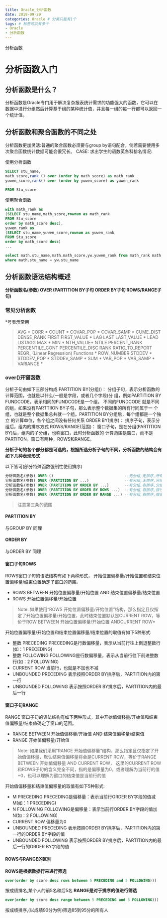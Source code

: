 ```yaml
---
title: Oracle_分析函数
date: 2019-09-29
categories: Oracle # 分类只能有1个
tags: # 标签可以有多个
- Oracle
- 分析函数
---
```

分析函数
<!-- more -->
# 分析函数入门

## 分析函数是什么？

分析函数是Oracle专门用于解决复杂报表统计需求的功能强大的函数，它可以在数据中进行分组然后计算基于组的某种统计值，并且每一组的每一行都可以返回一个统计值。

## 分析函数和聚合函数的不同之处

分析函数更加灵活:普通的聚合函数必须要与group by语句配合，倘若需要使用多次聚合函数统计数据可能会很冗长。
CASE:
    求出学生的语数英各科排名情况:

使用分析函数
```SQL
SELECT stu_name,
math_score,rank () over (order by math_score) as math_rank
yuwen_score,rank() over (order by yuwen_score) as yuwen_rank
...
FROM Stu_score
```
使用聚合函数
```SQL
with math_rank as
(SELECT stu_name,math_score,rownum as math_rank
FROM Stu_score
order by math_score desc),
yuwen_rank as
(SELECT stu_name,yuwen_score,rownum as yuwen_rank
FROM Stu_score
order by math_score desc)
...

select math.stu_name,math.math_score,yw.yuwen_rank from math_rank math,yuwen_rank yw
where math.stu_name = yw.stu_name
```

## 分析函数语法结构概述

**分析函数名(参数) OVER (PARTITION BY子句 ORDER BY子句 ROWS/RANGE子句)**

### 常见分析函数

*号表示常用
>AVG *
>CORR *
>COUNT *
>COVAR_POP *
>COVAR_SAMP *
>CUME_DIST
>DENSE_RANK
>FIRST
>FIRST_VALUE *
>LAG
>LAST
>LAST_VALUE *
>LEAD
>LISTAGG
>MAX *
>MIN *
>NTH_VALUE*
>NTILE
>PERCENT_RANK
>PERCENTILE_CONT
>PERCENTILE_DISC
>RANK
>RATIO_TO_REPORT
>REGR_ (Linear Regression) Functions *
>ROW_NUMBER
>STDDEV *
>STDDEV_POP *
>STDDEV_SAMP *
>SUM *
>VAR_POP *
>VAR_SAMP *
>VARIANCE *

### over()开窗函数

分析子句由如下三部分构成
PARTITION BY(分组))： 
 分组子句，表示分析函数的计算范围，也就是以什么(一般是字段，或者几个字段)分
 组，例如PARTITION BY FUNDCODE，表示相同的FUNDCODE是一个组， 不同的FUNDCODE
 就是不同的组，如果没有PARTTIION BY子句，那么表示整个数据集的所有行同属于一
 个组，也就是整个数据集总共就一个组。PARTITION BY分组后，每个组都是一个独立
 的计算单位，各个组之间没有任何关系
ORDER BY(排序)： 
 排序子句，表示分组后，组内的排序方式
ROWS/RANGE(范围)： 
 窗口子句，是在分组(PARTITION BY)后，组内的子分组，也称窗口，此时分析函数的
 计算范围是窗口，而不是PARTITON。窗口有两种，ROWS和RANGE。

 **分析子句的各个部分都是可选的，根据所选分析子句的不同，分析函数的结构会有如下几种表现形式**

以下皆可(部分特殊函数强制性使用排序)
 ```SQL
分析函数名(参数) OVER ()                                --无分组,无排序,所有行
分析函数名(参数) OVER (PARTITION BY ...)                --有分组,无排序,分组内所有行
分析函数名(参数) OVER (PARTITION BY ORDER BY ...)       --有分组,有排序,分组内第一行到当前行
分析函数名(参数) OVER (PARTITION BY ORDER BY ROWS ...)  --有分组,有排序,按行的范围选择行
分析函数名(参数) OVER (PARTITION BY ORDER BY RANGE ...) --有分组,有排序,按值的范围选择行
 ```
>注意第三条的范围

 #### PARTITION BY

与GROUP BY 同理

 #### ORDER BY

与ORDER BY 同理

 #### 窗口子句ROWS

ROWS窗口子句的语法结构有如下两种形式， 开始位置偏移量/开始位置和结束位置偏移量/结束位置确定了窗口的范围。

* ROWS BETWEEN 开始位置偏移量/开始位置 AND 结束位置偏移量/结束位置
* ROWS 开始位置偏移量/开始位置

>Note: 如果使用“ROWS 开始位置偏移量/开始位置”结构，那么指定且仅指定了开始位置偏移量/开始位置，此时结束位置默认是CURRENT ROW，等价于ROW BETWEEN 开始位置偏移量/开始位置 ANDCURRENT ROW*

开始位置偏移量/开始位置和结束位置偏移量/结束位置的取值有如下5种形式:

* 整数 PRECEDING PRECEDING是行数偏移量，表示从当前行往上倒退整数行(如：1 PRECEDING)
* 整数 FOLLOWING FOLLOWING是行数偏移量，表示从当前行往下前进整数行(如：2 FOLLOWING)
* CURRENT ROW 当前行，也就是不加也不减
* UNBOUNDED PRECEDING 表示按照ORDER BY排序后，PARTITION内的第一行
* UNBOUNDED FOLLOWING 表示按照ORDER BY排序后，PARTITION内的最后一行

 #### 窗口子句RANGE

RANGE 窗口子句的语法结构有如下两种形式，其中开始值偏移量/开始值和结束值偏移量/结束值确定了窗口的范围。

* RANGE BETWEEN 开始值偏移量/开始值 AND 结束值偏移量/结束值
* RANGE 开始值偏移量/开始值
  
>Note: 如果我们采用“RANGE 开始值偏移量”结构，那么指定且仅指定了开始值偏移量，默认结束值偏移量将会是CURRENT ROW，等价于RANGE BETWEEN 开始值偏移量 AND CURRENT ROW， 这里的CURRENT ROW和ROWS子句的含义完全不同，指的是偏移量为0，或者理解为当前行的值+0，也可以理解为窗口的结束值是当前行的值

开始值偏移量和结束值偏移量的取值有如下5种形式:

* M PRECEDING PRECEDING是偏移量：表示当前行ORDER BY字段的值减M(如：1 PRECEDING)
* N FOLLOWING FOLLOWING是偏移量：表示当前行ORDER BY字段的值加N(如：2 FOLLOWING)
* CURRENT ROW 偏移量为0
* UNBOUNDED PRECEDING 表示按照ORDER BY排序后，PARTITION内的第一行的ORDER BY字段的值
* UNBOUNDED FOLLOWING 表示按照ORDER BY排序后，PARTITION内的最后一行的ORDER BY字段的值

#### ROWS与RANGE的区别

**ROWS是根据数据行来进行筛选**
```SQL
over(order by score desc rows between 5 PRECEDING and 5 FOLLOWING)))
```
按成绩排名,某个人的前5名和后5名
**RANGE是对于排序的值进行筛选**
```SQL
over(order by score desc range between 5 PRECEDING and 5 FOLLOWING)))
```
按成绩排序,(以成绩90分为例)筛选85到95分的所有人